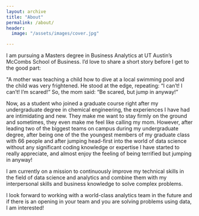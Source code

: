 ```yaml
---
layout: archive
title: "About"
permalink: /about/
header:
  image: "/assets/images/cover.jpg"

---
```


I am pursuing a Masters degree in Business Analytics at UT Austin’s McCombs School of Business. I’d love to share a short story before I get to the good part:

"A mother was teaching a child how to dive at a local swimming pool and the child was very frightened. He stood at the edge, repeating: “I can’t! I can’t! I’m scared!” So, the mom said: “Be scared, but jump in anyway!”

Now, as a student who joined a graduate course right after my undergraduate degree in chemical engineering, the experiences I have had are intimidating and new. They make me want to stay firmly on the ground and sometimes, they even make me feel like calling my mom. However, after leading two of the biggest teams on campus during my undergraduate degree, after being one of the the youngest members of my graduate class with 66 people and after jumping head-first into the world of data science without any significant coding knowledge or expertise I have started to really appreciate, and almost enjoy the feeling of being terrified but jumping in anyway!

I am currently on a mission to continuously improve my technical skills in the field of data science and analytics and combine them with my interpersonal skills and business knowledge to solve complex problems.

I look forward to working with a world-class analytics team in the future and if there is an opening in your team and you are solving problems using data, I am interested!
